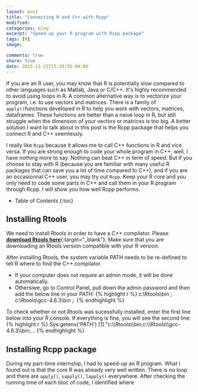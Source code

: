 ```yaml
---
layout: post
title: "Connecting R and C++ with Rcpp"
modified:
categories: blog
excerpt: "Speed-up your R program with Rcpp package"
tags: [R]
image:

comments: true
share: true
date: 2015-11-25T15:39:55-04:00
---
```


If you are an R user, you may know that R is potentially slow compared to other languages such as Matlab, Java or C/C++. It's highly recommended to avoid using loops in R. A common alternative way is to vectorize your program, i.e. to use vectors and matrices. There is a family of `apply()`functions developed in R to help you work with vectors, matrices, dataframes. These functions are better than a naive loop in R, but still struggle when the dimension of your vectors or matrices is too big. A better solution I want to talk about in this post is the Rcpp package that helps you connect R and C++ seemlessly. 

I really like `Rcpp` because it allows me to call C++ functions in R and vice versa. If you are strong enough to code your whole program in C++, well, I have nothing more to say. Nothing can beat C++ in term of speed. But if you choose to stay with R (because you are familiar with many useful R packages that can save you a lot of time compared to C++), and if you are an occasionnal C++ user, you may try out `Rcpp`. Keep your R core and you only need to code some parts in C++ and call them in your R program through Rcpp. I will show you how well Rcpp performs.

* Table of Contents
{:toc}

## Installing Rtools
We need to install Rtools in order to have a C++ compilator. Please [**download Rtools here**](https://cran.r-project.org/bin/windows/Rtools/){:target="_blank"}. Make sure that you are downloading an Rtools version compatible with your R version.

After installing Rtools, the system variable PATH needs to be re-defined to tell R where to find the C++ compilator. 

* If your computer does not require an admin mode, it will be done automatically.
* Othersiwe, go to Control Panel, pull down the admin password and then add the below line in your PATH:
{% highlight r %}
c:\Rtools\bin ; c:\Rtools\gcc-4.6.3\bin ; 
{% endhighlight %}

To check whether or not Rtools was sucessfully installed, enter the first line below into your R console. If everything is fine, you will see the second line:
{% highlight r %}
Sys.getenv('PATH')
[1] "c:\\\\Rtools\\\\bin;c:\\\\Rtools\\\\gcc-4.6.3\\\\bin;...
{% endhighlight %}


## Installing Rcpp package





During my part-time internship, I had to speed-up an R program. What I found out is that the core R was already very well written. There is no loop and there are `apply()`, `sapply()`, `lapply()` everywhere. After checking the running time of each bloc of code, I identified where    
